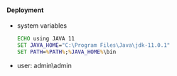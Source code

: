 #### Deployment
 * system variables
   ```bat
   ECHO using JAVA 11
   SET JAVA_HOME="C:\Program Files\Java\jdk-11.0.1"
   SET PATH=%PATH%;%JAVA_HOME%\bin
 * user: admin\admin
